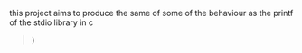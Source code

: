 this project aims to produce the same of some of the behaviour as the printf of the stdio library in c
>)

